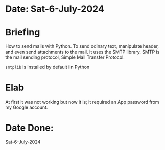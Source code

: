 #   Date: Sat-6-July-2024


#   Briefing
How to send mails with Python.
To send odinary text, manipulate header, and even send attachments to the mail.
It uses the SMTP library.
SMTP is the mail sending protocol, Simple Mail Transfer Protocol.

```smtplib``` is installed by default iin Python

#   Elab

At first it was not working but now it is; it required an App password from my Google account.

#   Date Done:
Sat-6-July-2024